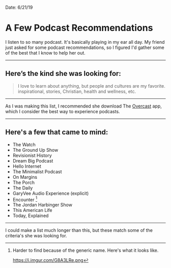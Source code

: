Date: 6/21/19

# A Few Podcast Recommendations

I listen to so many podcast. It's basically playing in my ear all day. My friend just asked for some podcast recommendations, so I figured I'd gather some of the best that I know to help her out.

---- 

## Here’s the kind she was looking for:

> I love to learn about anything, but people and cultures are my favorite. inspirational, stories, Christian, health and wellness, etc.

---- 

As I was making this list, I recommended she download The [Overcast][1] app, which I consider the best way to experience podcasts.

---- 

## Here's a few that came to mind:

- The Watch
- The Ground Up Show
- Revisionist History
- Dream Big Podcast
- Hello Internet
- The Minimalist Podcast
- On Margins
- The Porch
- The Daily
- GaryVee Audio Experience (explicit)
- Encounter [^1]
- The Jordan Harbinger Show
- This American Life
- Today, Explained

---- 

I could make a list much longer than this, but these match some of the criteria's she was looking for.

[^1]:	Harder to find because of the generic name. Here's what it looks like.



	https://i.imgur.com/G8A3LRe.png

[1]:	https://apps.apple.com/us/app/overcast/id888422857